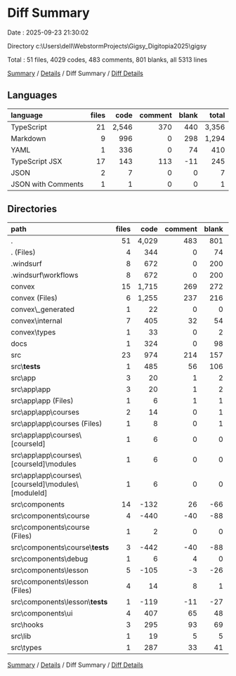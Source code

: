 # Diff Summary

Date : 2025-09-23 21:30:02

Directory c:\\Users\\dell\\WebstormProjects\\Gigsy_Digitopia2025\\gigsy

Total : 51 files,  4029 codes, 483 comments, 801 blanks, all 5313 lines

[Summary](results.md) / [Details](details.md) / Diff Summary / [Diff Details](diff-details.md)

## Languages
| language | files | code | comment | blank | total |
| :--- | ---: | ---: | ---: | ---: | ---: |
| TypeScript | 21 | 2,546 | 370 | 440 | 3,356 |
| Markdown | 9 | 996 | 0 | 298 | 1,294 |
| YAML | 1 | 336 | 0 | 74 | 410 |
| TypeScript JSX | 17 | 143 | 113 | -11 | 245 |
| JSON | 2 | 7 | 0 | 0 | 7 |
| JSON with Comments | 1 | 1 | 0 | 0 | 1 |

## Directories
| path | files | code | comment | blank | total |
| :--- | ---: | ---: | ---: | ---: | ---: |
| . | 51 | 4,029 | 483 | 801 | 5,313 |
| . (Files) | 4 | 344 | 0 | 74 | 418 |
| .windsurf | 8 | 672 | 0 | 200 | 872 |
| .windsurf\\workflows | 8 | 672 | 0 | 200 | 872 |
| convex | 15 | 1,715 | 269 | 272 | 2,256 |
| convex (Files) | 6 | 1,255 | 237 | 216 | 1,708 |
| convex\\_generated | 1 | 22 | 0 | 0 | 22 |
| convex\\internal | 7 | 405 | 32 | 54 | 491 |
| convex\\types | 1 | 33 | 0 | 2 | 35 |
| docs | 1 | 324 | 0 | 98 | 422 |
| src | 23 | 974 | 214 | 157 | 1,345 |
| src\\__tests__ | 1 | 485 | 56 | 106 | 647 |
| src\\app | 3 | 20 | 1 | 2 | 23 |
| src\\app\\app | 3 | 20 | 1 | 2 | 23 |
| src\\app\\app (Files) | 1 | 6 | 1 | 1 | 8 |
| src\\app\\app\\courses | 2 | 14 | 0 | 1 | 15 |
| src\\app\\app\\courses (Files) | 1 | 8 | 0 | 1 | 9 |
| src\\app\\app\\courses\\[courseId] | 1 | 6 | 0 | 0 | 6 |
| src\\app\\app\\courses\\[courseId]\\modules | 1 | 6 | 0 | 0 | 6 |
| src\\app\\app\\courses\\[courseId]\\modules\\[moduleId] | 1 | 6 | 0 | 0 | 6 |
| src\\components | 14 | -132 | 26 | -66 | -172 |
| src\\components\\course | 4 | -440 | -40 | -88 | -568 |
| src\\components\\course (Files) | 1 | 2 | 0 | 0 | 2 |
| src\\components\\course\\__tests__ | 3 | -442 | -40 | -88 | -570 |
| src\\components\\debug | 1 | 6 | 4 | 0 | 10 |
| src\\components\\lesson | 5 | -105 | -3 | -26 | -134 |
| src\\components\\lesson (Files) | 4 | 14 | 8 | 1 | 23 |
| src\\components\\lesson\\__tests__ | 1 | -119 | -11 | -27 | -157 |
| src\\components\\ui | 4 | 407 | 65 | 48 | 520 |
| src\\hooks | 3 | 295 | 93 | 69 | 457 |
| src\\lib | 1 | 19 | 5 | 5 | 29 |
| src\\types | 1 | 287 | 33 | 41 | 361 |

[Summary](results.md) / [Details](details.md) / Diff Summary / [Diff Details](diff-details.md)